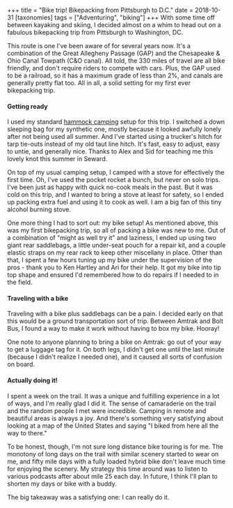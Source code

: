 +++
title = "Bike trip! Bikepacking from Pittsburgh to D.C."
date = 2018-10-31
[taxonomies]
tags = ["Adventuring", "biking"]
+++
With some time off between kayaking and skiing, I decided almost on a whim
to head out on a fabulous bikepacking trip from Pittsburgh to Washington,
DC.

<!-- more -->

This route is one I've been aware of for several years now. It's a
combination of the Great Allegheny Passage (GAP) and the Chesapeake & Ohio
Canal Towpath (C&O canal). All told, the 330 miles of travel are all bike
friendly, and don't require riders to compete with cars. Plus, the GAP used
to be a railroad, so it has a maximum grade of less than 2%, and canals are
generally pretty flat too. All in all, a solid setting for my first ever
bikepacking trip.

#### Getting ready

I used my standard [hammock
camping](@/posts/2018-04-28-hammock-camping-in-new-zealand.md) setup for
this trip. I switched a down sleeping bag for my synthetic one, mostly
because it looked awfully lonely after not being used all summer. And I've
started using a trucker's hitch for tarp tie-outs instead of my old taut
line hitch. It's fast, easy to adjust, easy to untie, and generally nice.
Thanks to Alex and Sid for teaching me this lovely knot this summer in
Seward.

On top of my usual camping setup, I camped with a stove for effectively the
first time. Oh, I've used the pocket rocket a bunch, but never on solo
trips. I've been just as happy with quick no-cook meals in the past. But it
was cold on this trip, and I wanted to bring a stove at least for safety,
so I ended up packing extra fuel and using it to cook as well. I am a big
fan of this tiny alcohol burning stove.

One more thing I had to sort out: my bike setup! As mentioned above, this
was my first bikepacking trip, so all of packing a bike was new to me. Out
of a combination of "might as well try it" and laziness, I ended up using
two giant rear saddlebags, a little under-seat pouch for a repair kit, and
a couple elastic straps on my rear rack to keep other miscellany in place.
Other than that, I spent a few hours tuning up my bike under the
supervision of the pros - thank you to Ken Hartley and Ari for their help.
It got my bike into tip top shape and ensured I'd remembered how to do
repairs if I needed to in the field.

#### Traveling with a bike

Traveling with a bike plus saddlebags can be a pain. I decided early on
that this would be a ground transportation sort of trip. Between Amtrak and
Bolt Bus, I found a way to make it work without having to box my bike.
Hooray!

One note to anyone planning to bring a bike on Amtrak: go out of your way
to get a luggage tag for it. On both legs, I didn't get one until the last
minute (because I didn't realize I needed one), and it caused all sorts of
confusion on board.

#### Actually doing it!

I spent a week on the trail. It was a unique and fulfilling experience in a
lot of ways, and I'm really glad I did it. The sense of camaraderie on the
trail and the random people I met were incredible. Camping in remote and
beautiful areas is always a joy. And there's something very satisfying
about looking at a map of the United States and saying "I biked from here
all the way to there."

To be honest, though, I'm not sure long distance bike touring is for me.
The monotony of long days on the trail with similar scenery started to wear
on me, and fifty mile days with a fully loaded hybrid bike don't leave much
time for enjoying the scenery. My strategy this time around was to listen
to various podcasts after about mile 25 each day. In future, I think I'll
plan to shorten my days or bike with a buddy.

The big takeaway was a satisfying one: I can really do it.

